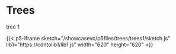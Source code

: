 # Trees

tree 1

<!---<img src="../../../../sketches/terrain1.png" width="300"  /> -->

{{< p5-iframe  sketch="/showcasevc/p5files/trees/trees1/sketch.js" lib1="https://cdntolib1/lib1.js" width="620" height="620" >}}